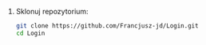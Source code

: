 1. Sklonuj repozytorium:
   ```bash
   git clone https://github.com/Francjusz-jd/Login.git
   cd Login
